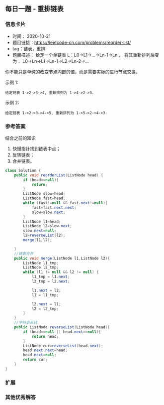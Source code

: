 ## 每日一题 - 重排链表
### 信息卡片 

- 时间： 2020-10-21
- 题目链接：https://leetcode-cn.com/problems/reorder-list/
- tag：链表，重排
- 题目描述：
给定一个单链表 L：L0→L1→…→Ln-1→Ln ，
将其重新排列后变为： L0→Ln→L1→Ln-1→L2→Ln-2→…

你不能只是单纯的改变节点内部的值，而是需要实际的进行节点交换。

示例 1:

    给定链表 1->2->3->4, 重新排列为 1->4->2->3.

示例 2:

    给定链表 1->2->3->4->5, 重新排列为 1->5->2->4->3.





### 参考答案
结合之前的知识
1. 快慢指针找到链表中点；
2. 反转链表；
3. 合并链表。

```java
class Solution {
    public void reorderList(ListNode head) {
        if (head==null){
            return;
        }
        ListNode slow=head;
        ListNode fast=head;
        while (fast!=null && fast.next!=null){
            fast=fast.next.next;
            slow=slow.next;
        }
        ListNode l1=head;
        ListNode l2=slow.next;
        slow.next=null;
        l2=reverseList(l2);
        merge(l1,l2);

    }
    //链表合并
    public void merge(ListNode l1,ListNode l2){
        ListNode l1_tmp;
        ListNode l2_tmp;
        while (l1 != null && l2 != null) {
            l1_tmp = l1.next;
            l2_tmp = l2.next;

            l1.next = l2;
            l1 = l1_tmp;

            l2.next = l1;
            l2 = l2_tmp;
        }
    }
    //字符串反转
    public ListNode reverseList(ListNode head){
        if (head==null || head.next==null){
            return head;
        }
        ListNode cur=reverseList(head.next);
        head.next.next=head;
        head.next=null;
        return cur;
    }
}

```

### 扩展

### 其他优秀解答 





